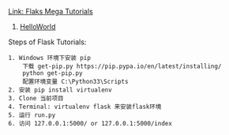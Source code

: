 
[Link: Flaks Mega Tutorials](http://www.pythondoc.com/flask-mega-tutorial/index.html)

01. [HelloWorld](http://www.pythondoc.com/flask-mega-tutorial/helloworld.html)

Steps of Flask Tutorials:
    
    1. Windows 环境下安装 pip
        下载 get-pip.py https://pip.pypa.io/en/latest/installing/
        python get-pip.py
        配置环境变量 C:\Python33\Scripts
    2. 安装 pip install virtualenv
    3. Clone 当前项目
    4. Terminal: virtualenv flask 来安装flask环境
    5. 运行 run.py
    6. 访问 127.0.0.1:5000/ or 127.0.0.1:5000/index
